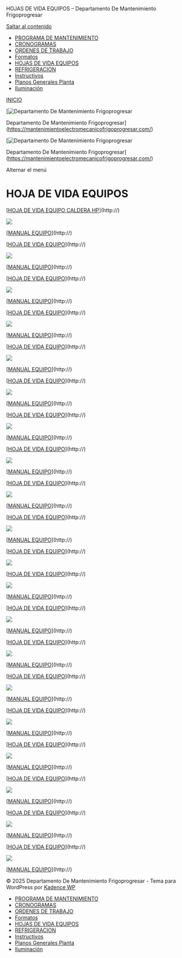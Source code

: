 HOJAS DE VIDA EQUIPOS – Departamento De Mantenimiento Frigoprogresar



[Saltar al contenido](#main)


* [PROGRAMA DE MANTENIMIENTO](https://mantenimientoelectromecanicofrigoprogresar.com/index.php/programa-de-mantenimiento/)
* [CRONOGRAMAS](https://mantenimientoelectromecanicofrigoprogresar.com/index.php/cronogramas/)
* [ORDENES DE TRABAJO](https://mantenimientoelectromecanicofrigoprogresar.com/index.php/ordenes-de-trabajo/)
* [Formatos](https://mantenimientoelectromecanicofrigoprogresar.com/index.php/formatos/)
* [HOJAS DE VIDA EQUIPOS](https://mantenimientoelectromecanicofrigoprogresar.com/index.php/hojas-de-vida-equipos/)
* [REFRIGERACION](https://mantenimientoelectromecanicofrigoprogresar.com/index.php/refrigeracion/)
* [Instructivos](https://mantenimientoelectromecanicofrigoprogresar.com/index.php/elementor-398/)
* [Planos Generales Planta](https://mantenimientoelectromecanicofrigoprogresar.com/index.php/planos-dwg-planta/)
* [Iluminación](https://mantenimientoelectromecanicofrigoprogresar.com/index.php/iluminacion/)

[INICIO](https://mantenimientoelectromecanicofrigoprogresar.com/)

[![Departamento De Mantenimiento Frigoprogresar](https://mantenimientoelectromecanicofrigoprogresar.com/wp-content/uploads/2024/01/Logo-progresar.png)

Departamento De Mantenimiento Frigoprogresar](https://mantenimientoelectromecanicofrigoprogresar.com/)

[![Departamento De Mantenimiento Frigoprogresar](https://mantenimientoelectromecanicofrigoprogresar.com/wp-content/uploads/2024/01/Logo-progresar.png)

Departamento De Mantenimiento Frigoprogresar](https://mantenimientoelectromecanicofrigoprogresar.com/)

Alternar el menú

HOJA DE VIDA EQUIPOS
====================

[[HOJA DE VIDA EQUIPO CALDERA HP](https://docs.google.com/spreadsheets/d/e/2PACX-1vTdQTGHJixt-l6W-cNEixgkswupLNzh-_0GuKtZbDsE6FJsXVOgSQXsuJ8RLvdK1DUvX_QmJOTs0b3F/pubhtml)](http://)

![](https://mantenimientoelectromecanicofrigoprogresar.com/wp-content/uploads/2024/01/FT-CALDERA-50HP.png)

[[MANUAL EQUIPO](https://mantenimientoelectromecanicofrigoprogresar.com/index.php/manual-caldera-50-hp/)](http://)

[[HOJA DE VIDA EQUIPO](https://docs.google.com/spreadsheets/d/e/2PACX-1vQdA9wrhxi5NKrNfjN11s-LFWB51X8PJyRMJLfP_gLPdoeibCWqsY5GqsUVkQnToY9l334J891RM9Fd/pubhtml)](http://)

![](https://mantenimientoelectromecanicofrigoprogresar.com/wp-content/uploads/2024/01/bomba-agua-caldera-50-hp.png)

[[MANUAL EQUIPO](https://mantenimientoelectromecanicofrigoprogresar.com/index.php/manual-bomba-caldera-50-hp/)](http://)

[[HOJA DE VIDA EQUIPO](https://docs.google.com/spreadsheets/d/e/2PACX-1vT7sAfxkMteCfrEgl8a5E9MOS1-w3yVwV4fVUB8J0d7f7At-yoHijTt8w57etcSlgitXhpuytnsOerq/pubhtml)](http://)

![](https://mantenimientoelectromecanicofrigoprogresar.com/wp-content/uploads/2024/01/ft-lavabotas.png)

[[MANUAL EQUIPO](https://mantenimientoelectromecanicofrigoprogresar.com/index.php/manual-lava-botas-doble/)](http://)

[[HOJA DE VIDA EQUIPO](https://docs.google.com/spreadsheets/d/e/2PACX-1vTp6dfWnn-hTtphivZUg4c4fq_3TU05Bf_kQTOvlzsCwcRudF6fJ2g0xSLfv7jmJnvYU3cM6RwgC4lT/pubhtml)](http://)

![](https://mantenimientoelectromecanicofrigoprogresar.com/wp-content/uploads/2024/01/FT-DEPILADORA-PROEGRESAR.png)

[[MANUAL EQUIPO](https://mantenimientoelectromecanicofrigoprogresar.com/index.php/manual-maquina-depiladora/)](http://)

[[HOJA DE VIDA EQUIPO](https://docs.google.com/spreadsheets/d/e/2PACX-1vQoVg7RD6WyfIq4BGUsicbqStxCgdAlWuoGEFId9T4LCeqNw97Cj_U94DUYaf5P5SAZYdG423bsqoKN/pubhtml)](http://)

![](https://mantenimientoelectromecanicofrigoprogresar.com/wp-content/uploads/2024/01/FT-LAVABOTAS-PEQUENO.png)

[[MANUAL EQUIPO](https://mantenimientoelectromecanicofrigoprogresar.com/index.php/manual-lava-botas-dos/)](http://)

[[HOJA DE VIDA EQUIPO](https://docs.google.com/spreadsheets/d/e/2PACX-1vSrzFa55-QOMFBqZm9wuCwsedkTVFxvfzjx62O7gtV9-_oYnE96-uRdknufL3KM8UEXFKlLsoA6MqBH/pubhtml)](http://)

![](https://mantenimientoelectromecanicofrigoprogresar.com/wp-content/uploads/2024/01/FTO-PEDROLLO-AGUA-DOS.png)

[[MANUAL EQUIPO](https://mantenimientoelectromecanicofrigoprogresar.com/index.php/manual-bomba-dos/)](http://)

[[HOJA DE VIDA EQUIPO](https://docs.google.com/spreadsheets/d/e/2PACX-1vTWQJUKXWqCkQShCTxiHyol9Z_39pco4pwaSwUGT3oKZpmo75EiBUZpLqOhOPOjXd8qWH0r7XoVRMqU/pubhtml)](http://)

![](https://mantenimientoelectromecanicofrigoprogresar.com/wp-content/uploads/2024/01/ft-bomba-zapote.png)

[[MANUAL EQUIPO](https://mantenimientoelectromecanicofrigoprogresar.com/index.php/manual-bomba-uno/)](http://)

[[HOJA DE VIDA EQUIPO](https://docs.google.com/spreadsheets/d/e/2PACX-1vRBjKfpSqyGRrlKNZU2BfRmVV8mMLFtKaWsb5s06t-DuBBZPs5QGCJdpTHz3gbqjHB2zCMYLGZtrbBf/pubhtml)](http://)

![](https://mantenimientoelectromecanicofrigoprogresar.com/wp-content/uploads/2024/01/ft-compresor-dos.png)

[[MANUAL EQUIPO](https://mantenimientoelectromecanicofrigoprogresar.com/index.php/manual-compresor-20-hp/)](http://)

[[HOJA DE VIDA EQUIPO](https://docs.google.com/spreadsheets/d/e/2PACX-1vT6nkhby9kwnELkRiwNcz0S9a0PnSNVvb30YwA4A0OMSJ9l2jLCuN5xdmAdJ_z4ivBJ3oGHRq8oFKQd/pubhtml)](http://)

![](https://mantenimientoelectromecanicofrigoprogresar.com/wp-content/uploads/2024/01/compresor-aire-uno.png)

[[MANUAL EQUIPO](https://mantenimientoelectromecanicofrigoprogresar.com/index.php/manual-compresor-20-hp/)](http://)

[[HOJA DE VIDA EQUIPO](https://docs.google.com/spreadsheets/d/e/2PACX-1vSkx97LWbT2ij6eihov3EReU2eyJmvw-0tSAMLEE0TGqITflgR9KLw_RVyVg46rqAjHp4zskZ0kZSPI/pubhtml)](http://)

![](https://mantenimientoelectromecanicofrigoprogresar.com/wp-content/uploads/2024/01/motor-azul-peladora.png)

[[MANUAL EQUIPO](https://mantenimientoelectromecanicofrigoprogresar.com/index.php/manual-motor-maquina-depiladora/)](http://)

[[HOJA DE VIDA EQUIPO](https://docs.google.com/spreadsheets/d/e/2PACX-1vQsAW-20fO6V0BcKTSO77FFDw3vmfTlUbhrUP-7BkMj_LDQ3IZ-X6NQNQqg_8MGjnJP-9lxhb9BGmEY/pubhtml)](http://)

![](https://mantenimientoelectromecanicofrigoprogresar.com/wp-content/uploads/2024/01/secadora-aire.png)

[[HOJA DE VIDA EQUIPO](https://docs.google.com/spreadsheets/d/e/2PACX-1vTgx2eNrrvNzPlzOoY4I0HXtgHob178MfRamMJCFXDUp1lfTwXZFGe_w2q1qoO6BBbZqShdG2N4XQ0Q/pubhtml)](http://)

![](https://mantenimientoelectromecanicofrigoprogresar.com/wp-content/uploads/2024/01/bomba-tanque-sangre.png)

[[MANUAL EQUIPO](https://mantenimientoelectromecanicofrigoprogresar.com/index.php/manual-bomba-tnq-sangre/)](http://)

[[HOJA DE VIDA EQUIPO](https://docs.google.com/spreadsheets/d/e/2PACX-1vSbp58NNUMDdoKU7P2Ox34nEps6ID9Eg85T14llGXXiP6dJC2xFv4fc_JjPUQRjGmtc6xX6bOQIMsgO/pubhtml)](http://)

![](https://mantenimientoelectromecanicofrigoprogresar.com/wp-content/uploads/2024/01/bomba-dosificadora.png)

[[MANUAL EQUIPO](https://mantenimientoelectromecanicofrigoprogresar.com/index.php/manual-bomba-dosificadora-uno/)](http://)

[[HOJA DE VIDA EQUIPO](https://docs.google.com/spreadsheets/d/e/2PACX-1vSKlO336pQ_wopajYpuuW0l13BNmsxBl7UtBM1TzzD6VZWFfOYo3kBg7xTAgxyPR1HVVMC8xF1Kfdir/pubhtml)](http://)

![](https://mantenimientoelectromecanicofrigoprogresar.com/wp-content/uploads/2024/01/bomba-arco-desinfeccion.png)

[[MANUAL EQUIPO](https://mantenimientoelectromecanicofrigoprogresar.com/index.php/manual-bomba-arco-desinfeccion/)](http://)

[[HOJA DE VIDA EQUIPO](https://docs.google.com/spreadsheets/d/e/2PACX-1vToCVd9QWMiOKRzZSCoIdmpStNB6iUkPOQW4X3C5-dfuzRzOtRPWbbKfr7WJ1oipJc2vXuB44POoSyt/pubhtml)](http://)

![](https://mantenimientoelectromecanicofrigoprogresar.com/wp-content/uploads/2024/01/lapicero-2.png)

[[MANUAL EQUIPO](https://mantenimientoelectromecanicofrigoprogresar.com/index.php/manual-bomba-lapicero-pozo/)](http://)

[[HOJA DE VIDA EQUIPO](https://docs.google.com/spreadsheets/d/e/2PACX-1vSCZBIt8NkOKlEGAL8Tx5SsoRvUEekM9Gak6nmcaAh_27sknmBrSDBp2RvIcznlF2_kja8L9ZILX7f9/pubhtml)](http://)

![](https://mantenimientoelectromecanicofrigoprogresar.com/wp-content/uploads/2024/01/bomba-dosificadora.png)

[[MANUAL EQUIPO](https://mantenimientoelectromecanicofrigoprogresar.com/index.php/manual-bomba-dosificadora-uno/)](http://)

[[HOJA DE VIDA EQUIPO](https://docs.google.com/spreadsheets/d/e/2PACX-1vQX9oRHQ7jD7iv5_LESEUGgUhbV3YJsw5Lt6KU4KSQMPrxKjfHFnkjHJBA2_BCqG1MVx8rUvqWmMvWR/pubhtml)](http://)

![](https://mantenimientoelectromecanicofrigoprogresar.com/wp-content/uploads/2024/01/FT-SISTEMA-FILTRO-VENTILADOR-INYECTOR.png)

[[MANUAL EQUIPO](https://mantenimientoelectromecanicofrigoprogresar.com/index.php/manual-placa-filtrante-campana/)](http://)

[[HOJA DE VIDA EQUIPO](https://docs.google.com/spreadsheets/d/e/2PACX-1vSsVL9q4A3YcF_I7skpc9i2FVfq6Qn0_fYzxSf-TKETBHiLw-18pY3pKdXRZ8ystDmIdZWuShPlKTcV/pubhtml)](http://)

![](https://mantenimientoelectromecanicofrigoprogresar.com/wp-content/uploads/2024/01/FT-EXTRACTOR-INYECTOR.png)

[[MANUAL EQUIPO](https://mantenimientoelectromecanicofrigoprogresar.com/index.php/manual-inyector-aire-campana/)](http://)

[[HOJA DE VIDA EQUIPO](https://docs.google.com/spreadsheets/d/e/2PACX-1vRF54PV5PGlBM3WAJW2HkRXo3FlnMnubTH4sUf8j3ThWPmRcW4YG7Sp4LkatJGaMBx5garIuWa3ekxv/pubhtml)](http://)

![](https://mantenimientoelectromecanicofrigoprogresar.com/wp-content/uploads/2024/01/FT-BOMBA-DOSIFICADORA-QUIMICO-CALDERA.png)

[[MANUAL EQUIPO](https://mantenimientoelectromecanicofrigoprogresar.com/index.php/manual-bomba-dosificadora-tanque-caldera/)](http://)

[[HOJA DE VIDA EQUIPO](https://docs.google.com/spreadsheets/d/e/2PACX-1vSoZye8xRi0kjhwn3M_mIv4Zc5iIVXUHR78MFnJjLYhWSG4AisiiD9HIMZLZJp9zCG-iKMwe2yz6UK1/pubhtml)](http://)

![](https://mantenimientoelectromecanicofrigoprogresar.com/wp-content/uploads/2024/01/FT-IND-TEMPERATURA.png)

[[MANUAL EQUIPO](https://mantenimientoelectromecanicofrigoprogresar.com/index.php/manual-controlador-de-temperatura/)](http://)



© 2025 Departamento De Mantenimiento Frigoprogresar - Tema para WordPress por [Kadence WP](https://www.kadencewp.com/)




* [PROGRAMA DE MANTENIMIENTO](https://mantenimientoelectromecanicofrigoprogresar.com/index.php/programa-de-mantenimiento/)
* [CRONOGRAMAS](https://mantenimientoelectromecanicofrigoprogresar.com/index.php/cronogramas/)
* [ORDENES DE TRABAJO](https://mantenimientoelectromecanicofrigoprogresar.com/index.php/ordenes-de-trabajo/)
* [Formatos](https://mantenimientoelectromecanicofrigoprogresar.com/index.php/formatos/)
* [HOJAS DE VIDA EQUIPOS](https://mantenimientoelectromecanicofrigoprogresar.com/index.php/hojas-de-vida-equipos/)
* [REFRIGERACION](https://mantenimientoelectromecanicofrigoprogresar.com/index.php/refrigeracion/)
* [Instructivos](https://mantenimientoelectromecanicofrigoprogresar.com/index.php/elementor-398/)
* [Planos Generales Planta](https://mantenimientoelectromecanicofrigoprogresar.com/index.php/planos-dwg-planta/)
* [Iluminación](https://mantenimientoelectromecanicofrigoprogresar.com/index.php/iluminacion/)
